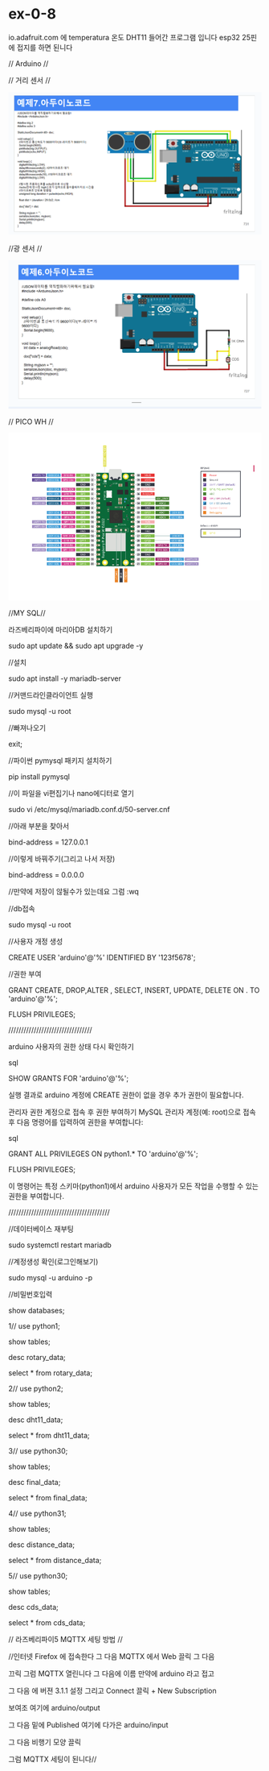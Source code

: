 # ex-0-8
io.adafruit.com 에 temperatura 온도 DHT11 들어간 프로그램 입니다 esp32 25핀에 접지를 하면 된니다

// Arduino //

// 거리 센서 //

![My Image](https://github.com/suho9soft/ex-0-8/blob/main/%ED%99%94%EB%A9%B4%20%EC%BA%A1%EC%B2%98%202025-03-08%20234700.png)

//광 센서 //

![My Image](https://github.com/suho9soft/ex-0-8/blob/main/%ED%99%94%EB%A9%B4%20%EC%BA%A1%EC%B2%98%202025-03-16%20211615.png)

// PICO WH //

![My Image](https://github.com/suho9soft/ex-0-8/blob/main/%ED%99%94%EB%A9%B4%20%EC%BA%A1%EC%B2%98%202025-03-18%20124231.png)


//MY SQL//

라즈베리파이에 마리아DB 설치하기

sudo apt update && sudo apt upgrade -y

//설치

sudo apt install -y mariadb-server

//커맨드라인클라이언트 실행

sudo mysql -u root

//빠져나오기

exit;

//파이썬 pymysql 패키지 설치하기

pip install pymysql

//이 파일을 vi편집기나 nano에디터로 열기

sudo vi /etc/mysql/mariadb.conf.d/50-server.cnf

//아래 부분을 찾아서

bind-address = 127.0.0.1

//이렇게 바꿔주기(그리고 나서 저장)

bind-address = 0.0.0.0

//만약에 저장이 않될수가 있는데요 그럼 :wq

//db접속

sudo mysql -u root

//사용자 개정 생성

CREATE USER 'arduino'@'%' IDENTIFIED BY '123f5678';

//권한 부여

GRANT CREATE, DROP,ALTER , SELECT, INSERT, UPDATE, DELETE ON . TO 'arduino'@'%';

FLUSH PRIVILEGES;


/////////////////////////////////

arduino 사용자의 권한 상태 다시 확인하기

sql

SHOW GRANTS FOR 'arduino'@'%';

실행 결과로 arduino 계정에 CREATE 권한이 없을 경우 추가 권한이 필요합니다.

관리자 권한 계정으로 접속 후 권한 부여하기 MySQL 관리자 계정(예: root)으로 접속 후 다음 명령어를 입력하여 권한을 부여합니다:

sql

GRANT ALL PRIVILEGES ON python1.* TO 'arduino'@'%';

FLUSH PRIVILEGES;

이 명령어는 특정 스키마(python1)에서 arduino 사용자가 모든 작업을 수행할 수 있는 권한을 부여합니다.

////////////////////////////////////////

//데이터베이스 재부팅

sudo systemctl restart mariadb

//계정생성 확인(로그인해보기)

sudo mysql -u arduino -p

//비밀번호입력

show databases;

1// use python1;

show tables;

desc rotary_data;

select * from rotary_data;

2// use python2;

show tables;

desc dht11_data;

select * from dht11_data;

3// use python30;

show tables;

desc final_data;

select * from final_data;

4// use python31;

show tables;

desc distance_data;

select * from distance_data;

5// use python30;

show tables;

desc cds_data;

select * from cds_data;

// 라즈베리파이5 MQTTX 세팅 방법 //

//인터넷 Firefox 에 접속한다 그 다음 MQTTX 에서 Web 끌릭 그 다음

끄릭 그럼 MQTTX 열린니다 그 다음에 이름 만약에 arduino 라고 접고

그 다음 에 버젼 3.1.1 설정 그리고 Connect 끌릭 + New Subscription

보여조 여기에 arduino/output

그 다음 밑에 Published 여기에 다가은 arduino/input

그 다음 비행기 모양 끌릭

그럼 MQTTX 세팅이 된니다//
